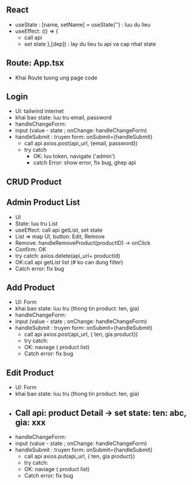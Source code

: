 ## React
- useState<type> : [name, setName] = useState<type>('') : luu du lieu
- useEffect: (() => {
    - call api
    - set state
},[dep])  : lay du lieu tu api va cap nhat state

## Route: App.tsx
- Khai Route tuong ung page code

## Login
- UI: tailwind internet
- khai bao state: luu tru email, password
- handleChangeForm: 
- input (value - state ; onChange: handleChangeForm)
- handleSubmit : truyen form: onSubmit={handleSubmit}
    - call api axios.post(api_url, {email, password})
    - try catch 
        - OK: luu token, navigate ('admin')
        - catch Error: show error, fix bug, ghep api

## CRUD Product
## Admin Product List
- UI
- State: luu tru List
- useEffect: call api getList, set state
- List => map UI, button: Edit, Remove
- Remove: handleRemoveProduct(productID) -> onClick
- Confirm: OK
- try catch: axios.delete(api_url+ productId)
- OK:call api getList list (# ko can dung filter)
- Catch error: fix bug

## Add Product
- UI: Form
- khai bao state: luu tru (thong tin product: ten, gia)
- handleChangeForm: 
- input (value - state ; onChange: handleChangeForm)
- handleSubmit : truyen form: onSubmit={handleSubmit}
    - call api axios.post(api_url, { ten, gia product})
    - try catch: 
    - OK: naviage ( product list)
    - Catch error: fix bug

## Edit Product
- UI: Form
- khai bao state: luu tru (thong tin product: ten, gia)
- ## Call api: product Detail -> set state: ten: abc, gia: xxx
- handleChangeForm: 
- input (value - state ; onChange: handleChangeForm)
- handleSubmit : truyen form: onSubmit={handleSubmit}
    - call api axios.put(api_url, { ten, gia product})
    - try catch: 
    - OK: naviage ( product list)
    - Catch error: fix bug
